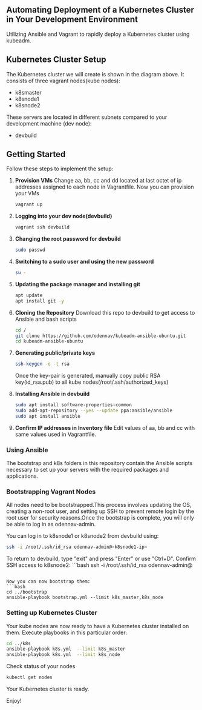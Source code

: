 ## Automating Deployment of a Kubernetes Cluster in Your Development Environment
   Utilizing Ansible and Vagrant to rapidly deploy a Kubernetes cluster using kubeadm.
 


## Kubernetes Cluster Setup
   The Kubernetes cluster we will create is shown in the diagram above. It consists of three vagrant nodes(kube nodes):
   - k8smaster
   - k8snode1 
   - k8snode2

   These servers are located in different subnets compared to your development machine (dev node):
   - devbuild

## Getting Started
   Follow these steps to implement the setup:

1. **Provision VMs**
   Change aa, bb, cc and dd located at last octet of ip addresses assigned to each node in Vagrantfile.
   Now you can provision your VMs
   ```bash
   vagrant up
   ```

2. **Logging into your dev node(devbuild)**
   ```bash
   vagrant ssh devbuild
   ```

3. **Changing the root password for devbuild**
   ```bash
   sudo passwd
   ```
4. **Switching to a sudo user and using the new password**
   ```bash
   su -
   ```

5. **Updating the package manager and installing git**
   ```bash
   apt update
   apt install git -y
   ```

6. **Cloning the Repository**
   Download this repo to devbuild to get access to Ansible and bash scripts
   ```bash
   cd /
   git clone https://github.com/odennav/kubeadm-ansible-ubuntu.git
   cd kubeadm-ansible-ubuntu
   ```
7. **Generating public/private keys**
   ```bash
   ssh-keygen -o -t rsa
   ```
   
   Once the key-pair is generated, manually copy public RSA key(id_rsa.pub) to all kube nodes(/root/.ssh/authorized_keys)

8. **Installing Ansible in devbuild**
   ```bash
   sudo apt install software-properties-common
   sudo add-apt-repository --yes --update ppa:ansible/ansible
   sudo apt install ansible
   ```
9. **Confirm IP addresses in Inventory file**
   Edit values of aa, bb and cc with same values used in Vagrantfile.

### Using Ansible
The bootstrap and k8s folders in this repository contain the Ansible scripts necessary to set up your servers with the required packages and applications.

### Bootstrapping Vagrant Nodes
   All nodes need to be bootstrapped.This process involves updating the OS, creating a non-root user, and setting up SSH to prevent remote login
   by the root user for security reasons.Once the bootstrap is complete, you will only be able to log in as odennav-admin.

   You can log in to k8snode1 or k8snode2 from devbuild using:   
   ```bash
   ssh -i /root/.ssh/id_rsa odennav-admin@<k8snode1-ip>
   ```  
   To return to devbuild, type "exit" and press "Enter" or use "Ctrl+D".
   Confirm SSH access to k8snode2:
    ```bash
   ssh -i /root/.ssh/id_rsa odennav-admin@<k8snode2-ip>
   ```  
  
   Now you can now bootstrap them:
   ```bash
   cd ../bootstrap
   ansible-playbook bootstrap.yml --limit k8s_master,k8s_node
   ```

### Setting up Kubernetes Cluster
   Your kube nodes are now ready to have a Kubernetes cluster installed on them.
   Execute playbooks in this particular order:

   ```bash
   cd ../k8s
   ansible-playbook k8s.yml  --limit k8s_master
   ansible-playbook k8s.yml  --limit k8s_node
   ```

   Check status of your nodes
   ```bash
   kubectl get nodes
   ```

   Your Kubernetes cluster is ready.


   Enjoy!

